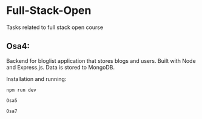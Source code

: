 # Full-Stack-Open

Tasks related to full stack open course

## Osa4:

Backend for bloglist application that stores blogs and users. Built with Node and Express.js. Data is stored to MongoDB.

Installation and running:

```npm install
npm run dev

Osa5

Osa7
```
